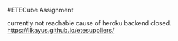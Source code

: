 #ETECube Assignment


currently not reachable cause of heroku backend closed.
https://ilkayus.github.io/etesuppliers/
